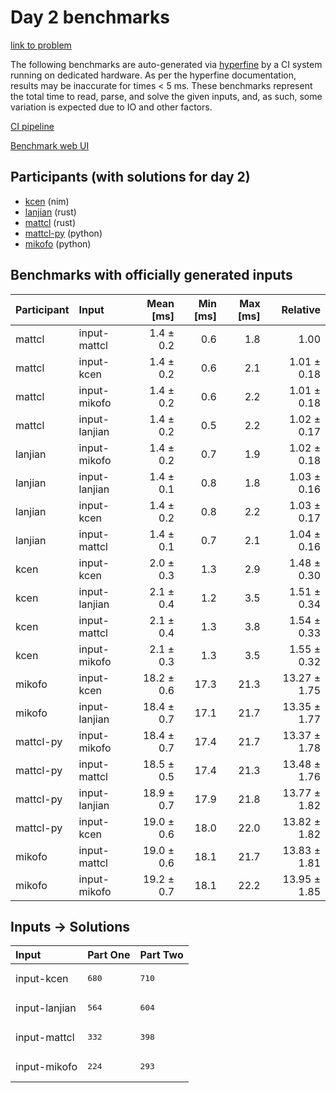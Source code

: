 # Day 2 benchmarks

[link to problem](https://adventofcode.com/2024/day/2)

The following benchmarks are auto-generated via
[hyperfine](https://github.com/sharkdp/hyperfine) by a CI system running on
dedicated hardware. As per the hyperfine documentation, results may be
inaccurate for times < 5 ms. These benchmarks represent the total time to read,
parse, and solve the given inputs, and, as such, some variation is expected due
to IO and other factors.

[CI pipeline](http://ci.papercode.net:8080/teams/main/pipelines/aoc2024)

[Benchmark web UI](https://aoc.ancalagon.black)


## Participants (with solutions for day 2)

- [kcen](https://github.com/kcen/aoc2024) (nim)
- [lanjian](https://github.com/lanjian/aoc-2024) (rust)
- [mattcl](https://github.com/mattcl/aoc2024) (rust)
- [mattcl-py](https://github.com/mattcl/aoc2024-py) (python)
- [mikofo](https://github.com/mikofo/aoc2024) (python)


## Benchmarks with officially generated inputs

| Participant | Input | Mean [ms] | Min [ms] | Max [ms] | Relative |
|:---|:---|---:|---:|---:|---:|
| mattcl | input-mattcl | 1.4 ± 0.2 | 0.6 | 1.8 | 1.00 |
| mattcl | input-kcen | 1.4 ± 0.2 | 0.6 | 2.1 | 1.01 ± 0.18 |
| mattcl | input-mikofo | 1.4 ± 0.2 | 0.6 | 2.2 | 1.01 ± 0.18 |
| mattcl | input-lanjian | 1.4 ± 0.2 | 0.5 | 2.2 | 1.02 ± 0.17 |
| lanjian | input-mikofo | 1.4 ± 0.2 | 0.7 | 1.9 | 1.02 ± 0.18 |
| lanjian | input-lanjian | 1.4 ± 0.1 | 0.8 | 1.8 | 1.03 ± 0.16 |
| lanjian | input-kcen | 1.4 ± 0.2 | 0.8 | 2.2 | 1.03 ± 0.17 |
| lanjian | input-mattcl | 1.4 ± 0.1 | 0.7 | 2.1 | 1.04 ± 0.16 |
| kcen | input-kcen | 2.0 ± 0.3 | 1.3 | 2.9 | 1.48 ± 0.30 |
| kcen | input-lanjian | 2.1 ± 0.4 | 1.2 | 3.5 | 1.51 ± 0.34 |
| kcen | input-mattcl | 2.1 ± 0.4 | 1.3 | 3.8 | 1.54 ± 0.33 |
| kcen | input-mikofo | 2.1 ± 0.3 | 1.3 | 3.5 | 1.55 ± 0.32 |
| mikofo | input-kcen | 18.2 ± 0.6 | 17.3 | 21.3 | 13.27 ± 1.75 |
| mikofo | input-lanjian | 18.4 ± 0.7 | 17.1 | 21.7 | 13.35 ± 1.77 |
| mattcl-py | input-mikofo | 18.4 ± 0.7 | 17.4 | 21.7 | 13.37 ± 1.78 |
| mattcl-py | input-mattcl | 18.5 ± 0.5 | 17.4 | 21.3 | 13.48 ± 1.76 |
| mattcl-py | input-lanjian | 18.9 ± 0.7 | 17.9 | 21.8 | 13.77 ± 1.82 |
| mattcl-py | input-kcen | 19.0 ± 0.6 | 18.0 | 22.0 | 13.82 ± 1.82 |
| mikofo | input-mattcl | 19.0 ± 0.6 | 18.1 | 21.7 | 13.83 ± 1.81 |
| mikofo | input-mikofo | 19.2 ± 0.7 | 18.1 | 22.2 | 13.95 ± 1.85 |


## Inputs -> Solutions

| Input | Part One | Part Two |
|:---|:---|:---|
|input-kcen|<pre>680</pre>|<pre>710</pre>|
|input-lanjian|<pre>564</pre>|<pre>604</pre>|
|input-mattcl|<pre>332</pre>|<pre>398</pre>|
|input-mikofo|<pre>224</pre>|<pre>293</pre>|